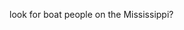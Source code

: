 

look for boat people on the Mississippi?

<!---
"*Individuals Living ALone.*—Be careful no to overlook a person living entirely alone, such as a person occupying a room or rooms in a public building, store, warehouse, factory, shop, or garage, and having no other usual place of residence; or a person living alone in a cabin, hut, or tent; or a person living on a river boat, canal boat, or barge, and having no other place or residence." (9-10, para. 49)"
Bureau of the Census, *Instructions to Enumerators: Population and Agriculture 1940* Form PA-1 (Washington, D.C., 1940).
--->
